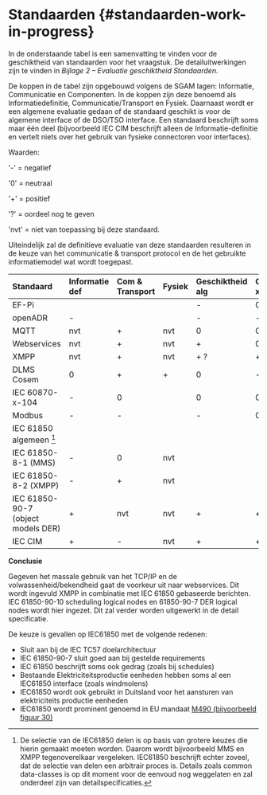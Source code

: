 # Standaarden {#standaarden-work-in-progress}

In de onderstaande tabel is een samenvatting te vinden voor de geschiktheid van standaarden voor het vraagstuk. De detailuitwerkingen zijn te vinden in _Bijlage 2 – Evaluatie geschiktheid Standaarden._

De koppen in de tabel zijn opgebouwd volgens de SGAM lagen: Informatie, Communicatie en Componenten. In de koppen zijn deze benoemd als Informatiedefinitie, Communicatie/Transport en Fysiek. Daarnaast wordt er een algemene evaluatie gedaan of de standaard geschikt is voor de algemene interface of de DSO/TSO interface. Een standaard beschrijft soms maar één deel \(bijvoorbeeld IEC CIM beschrijft alleen de Informatie-definitie en vertelt niets over het gebruik van fysieke connectoren voor interfaces\).

Waarden: 

'-'   = negatief

'0'   = neutraal

'+'   = positief

'?'   = oordeel nog te geven

'nvt' = niet van toepassing bij deze standaard.

Uiteindelijk zal de definitieve evaluatie van deze standaarden resulteren in de keuze van het communicatie & transport protocol en de het gebruikte informatiemodel wat wordt toegepast.

| Standaard | Informatie def | Com & Transport  | Fysiek | Geschiktheid alg | Geschiktheid xSO |
| :---      | :---           | :---             | :---   | :---             | :---             |
| EF-Pi     |                |                  |        | -                | 0                |
| openADR   | -              |                  |        | -                | -                |
| MQTT      | nvt            | +                | nvt    | 0                | 0                |
| Webservices | nvt          | +                | nvt    | +                | 0                |
| XMPP      | nvt            | +                | nvt    | + ?              | + ?              |
| DLMS Cosem |       0       |   +              | +      |   0              |   -               |
| IEC 60870-x-104 |    -      |          0        |        |          0        |        0          |
| Modbus    |         -       |         -         |        |         -         |          0        |
| IEC 61850 algemeen [^1] |            |                 |       |                  |                  |
| IEC 61850-8-1 (MMS) | -          |       0           |   nvt    |                  |                  |
| IEC 61850-8-2 (XMPP)| -           |       +           |    nvt    |                  |                  |
| IEC 61850-90-7 (object models DER)| +          |    nvt    |    nvt   | +    | +             |
| IEC CIM   |       +        |         -        |   nvt   | +                | +                |

**Conclusie**

Gegeven het massale gebruik van het TCP/IP en de volwassenheid/bekendheid gaat de voorkeur uit naar webservices. Dit wordt ingevuld  XMPP in combinatie met IEC 61850 gebaseerde berichten. IEC 61850-90-10 scheduling logical nodes en 61850-90-7 DER logical nodes wordt hier ingezet. Dit zal verder worden uitgewerkt in de detail specificatie.

De keuze is gevallen op IEC61850 met de volgende redenen:
* Sluit aan bij de IEC TC57 doelarchitectuur
* IEC 61850-90-7 sluit goed aan bij gestelde requirements
* IEC 61850 beschrijft soms ook gedrag (zoals bij schedules)
* Bestaande Elektriciteitsproductie eenheden hebben soms al een IEC61850 interface (zoals windmolens)
* IEC61850 wordt ook gebruikt in Duitsland voor het aansturen van elektriciteits productie eenheden
* IEC61850 wordt prominent genoemd in EU mandaat [M490 (bijvoorbeeld figuur 30)](https://ec.europa.eu/energy/sites/ener/files/documents/xpert_group1_reference_architecture.pdf)

[^1]: De selectie van de IEC61850 delen is op basis van grotere keuzes die hierin gemaakt moeten worden. Daarom wordt bijvoorbeeld MMS en XMPP tegenoverelkaar vergeleken. IEC61850 beschrijft echter zoveel, dat de selectie van delen een arbitrair proces is. Details zoals common data-classes is op dit moment voor de eenvoud nog weggelaten en zal onderdeel zijn van detailspecificaties. 
